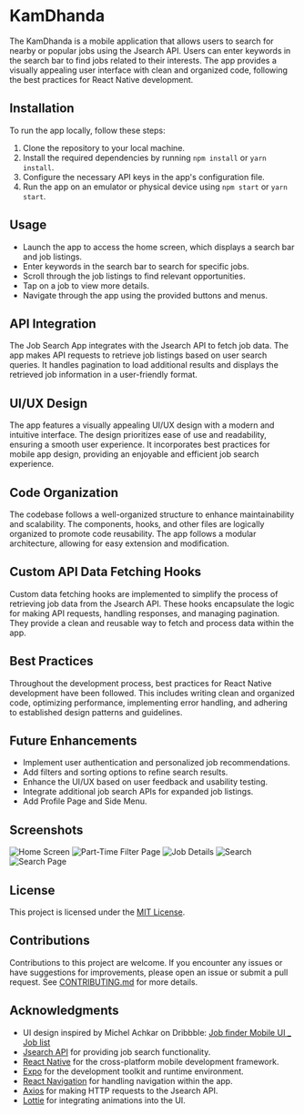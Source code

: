 # KamDhanda

The KamDhanda is a mobile application that allows users to search for nearby or popular jobs using the Jsearch API. Users can enter keywords in the search bar to find jobs related to their interests. The app provides a visually appealing user interface with clean and organized code, following the best practices for React Native development.

## Installation

To run the app locally, follow these steps:

1. Clone the repository to your local machine.
2. Install the required dependencies by running `npm install` or `yarn install`.
3. Configure the necessary API keys in the app's configuration file.
4. Run the app on an emulator or physical device using `npm start` or `yarn start`.

## Usage

- Launch the app to access the home screen, which displays a search bar and job listings.
- Enter keywords in the search bar to search for specific jobs.
- Scroll through the job listings to find relevant opportunities.
- Tap on a job to view more details.
- Navigate through the app using the provided buttons and menus.

## API Integration

The Job Search App integrates with the Jsearch API to fetch job data. The app makes API requests to retrieve job listings based on user search queries. It handles pagination to load additional results and displays the retrieved job information in a user-friendly format.

## UI/UX Design

The app features a visually appealing UI/UX design with a modern and intuitive interface. The design prioritizes ease of use and readability, ensuring a smooth user experience. It incorporates best practices for mobile app design, providing an enjoyable and efficient job search experience.

## Code Organization

The codebase follows a well-organized structure to enhance maintainability and scalability. The components, hooks, and other files are logically organized to promote code reusability. The app follows a modular architecture, allowing for easy extension and modification.

## Custom API Data Fetching Hooks

Custom data fetching hooks are implemented to simplify the process of retrieving job data from the Jsearch API. These hooks encapsulate the logic for making API requests, handling responses, and managing pagination. They provide a clean and reusable way to fetch and process data within the app.

## Best Practices

Throughout the development process, best practices for React Native development have been followed. This includes writing clean and organized code, optimizing performance, implementing error handling, and adhering to established design patterns and guidelines.

## Future Enhancements

- Implement user authentication and personalized job recommendations.
- Add filters and sorting options to refine search results.
- Enhance the UI/UX based on user feedback and usability testing.
- Integrate additional job search APIs for expanded job listings.
- Add Profile Page and Side Menu.

## Screenshots

![Home Screen](https://github.com/tripti033/Job_search_app/assets/107789391/3fbdb3af-8f76-4b6e-82f2-3501587c9c85)
![Part-Time Filter Page](https://github.com/tripti033/Job_search_app/assets/107789391/01a01f7a-530e-453b-a061-c825fe122ae3)
![Job Details](https://github.com/tripti033/Job_search_app/assets/107789391/257b1325-681b-405f-a8f5-1d34f8c609b1)
![Search](https://github.com/tripti033/Job_search_app/assets/107789391/78d9e08f-b5ef-4614-a417-3f6c5cebd100)
![Search Page](https://github.com/tripti033/Job_search_app/assets/107789391/4e6924b3-907c-4ad1-9b93-f5fcb995c0e0)


## License

This project is licensed under the [MIT License](LICENSE).

## Contributions

Contributions to this project are welcome. If you encounter any issues or have suggestions for improvements, please open an issue or submit a pull request. See [CONTRIBUTING.md](CONTRIBUTING.md) for more details.

## Acknowledgments
- UI design inspired by  Michel Achkar on Dribbble: [Job finder Mobile UI _ Job list]([link-to-design](https://dribbble.com/shots/11867493-Job-finder-Mobile-UI-Job-list))
- [Jsearch API](https://jsearch.io/) for providing job search functionality.
- [React Native](https://reactnative.dev/) for the cross-platform mobile development framework.
- [Expo](https://expo.io/) for the development toolkit and runtime environment.
- [React Navigation](https://reactnavigation.org/) for handling navigation within the app.
- [Axios](https://axios-http.com/) for making HTTP requests to the Jsearch API.
- [Lottie](https://airbnb.io/lottie/#/) for integrating animations into the UI.
